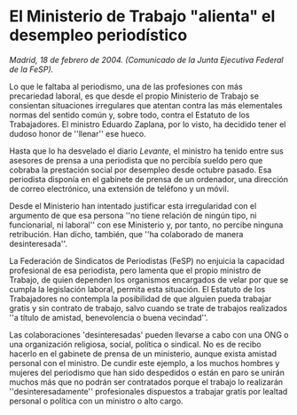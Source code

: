 # El Ministerio de Trabajo "alienta" el desempleo periodístico

*Madrid, 18 de febrero de 2004. (Comunicado de la Junta Ejecutiva Federal de la FeSP).*

Lo que le faltaba al periodismo, una de las profesiones con más precariedad laboral, es que desde el propio Ministerio de Trabajo se consientan situaciones irregulares que atentan contra las más elementales normas del sentido común y, sobre todo, contra el Estatuto de los Trabajadores. El ministro Eduardo Zaplana, por lo visto, ha decidido tener el dudoso honor de ''llenar'' ese hueco.

Hasta que lo ha desvelado el diario *Levante*, el ministro ha tenido entre sus asesores de prensa a una periodista que no percibía sueldo pero que cobraba la prestación social por desempleo desde octubre pasado. Esa periodista disponía en el gabinete de prensa de un ordenador, una dirección de correo electrónico, una extensión de teléfono y un móvil.

Desde el Ministerio han intentado justificar esta irregularidad con el argumento de que esa persona ''no tiene relación de ningún tipo, ni funcionarial, ni laboral'' con ese Ministerio y, por tanto, no percibe ninguna retribución. Han dicho, también, que ''ha colaborado de manera desinteresada''.

La Federación de Sindicatos de Periodistas (FeSP) no enjuicia la capacidad profesional de esa periodista, pero lamenta que el propio ministro de Trabajo, de quien dependen los organismos encargados de velar por que se cumpla la legislación laboral, permita esta situación. El Estatuto de los Trabajadores no contempla la posibilidad de que alguien pueda trabajar gratis y sin contrato de trabajo, salvo cuando se trate de trabajos realizados ''a título de amistad, benevolencia o buena vecindad''.

Las colaboraciones 'desinteresadas' pueden llevarse a cabo con una ONG o una organización religiosa, social, política o sindical. No es de recibo hacerlo en el gabinete de prensa de un ministerio, aunque exista amistad personal con el ministro. De cundir este ejemplo, a los muchos hombres y mujeres del periodismo que han sido despedidos o están en paro se unirán muchos más que no podrán ser contratados porque el trabajo lo realizarán ''desinteresadamente'' profesionales dispuestos a trabajar gratis por lealtad personal o política con un ministro o alto cargo.
